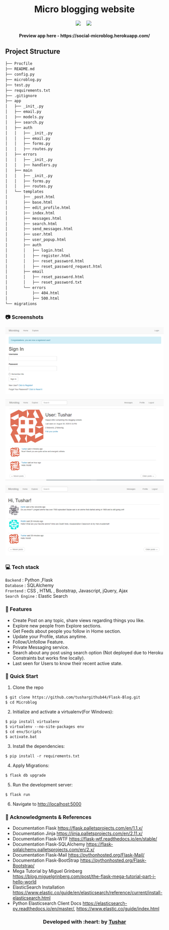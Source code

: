 <h1 align = 'center'> Micro blogging website</h1>

&emsp;&emsp;&emsp;&emsp;&emsp;&emsp;&emsp;&emsp;&emsp;&emsp;&emsp;&emsp;&emsp;&emsp;&emsp;&emsp;[![](https://img.shields.io/badge/Made_with-Flask-blue?style=for-the-badge&logo=Flask)](https://flask.palletsprojects.com/en/1.1.x/)
&emsp;[![](https://img.shields.io/badge/IDE-Visual_Studio_Code-red?style=for-the-badge&logo=visual-studio-code)](https://code.visualstudio.com/ "Visual Studio Code")


<h4 align = 'center'> Preview app here - https://social-microblog.herokuapp.com/ </h4>

Project Structure
--------

  ```sh
  ├── Procfile   
  ├── README.md
  ├── config.py
  ├── microblog.py
  ├── test.py
  ├── requirements.txt
  ├── .gitignore
  ├── app
  │   ├── _init_.py
  │   ├── email.py
  │   ├── models.py
  │   ├── search.py
  │   ├── auth
  │   │   ├── _init_.py
  │   │   ├── email.py
  │   │   ├── forms.py
  │   │   ├── routes.py
  │   ├── errors
  │   │   ├── _init_.py
  │   │   ├── handlers.py
  │   ├── main
  │   │   ├── _init_.py
  │   │   ├── forms.py
  │   │   ├── routes.py
  │   └── templates
  │       ├── _post.html
  │       ├── base.html
  │       ├── edit_profile.html
  │       ├── index.html
  │       ├── messages.html
  │       ├── search.html
  │       ├── send_messages.html
  │       ├── user.html
  │       ├── user_popup.html
  │       ├── auth
  │       │   ├── login.html
  │       │   ├── register.html
  │       │   ├── reset_password.html
  │       │   ├── reset_password_request.html
  │       ├── email
  │       │   ├── reset_password.html
  │       │   ├── reset_password.txt
  │       └── errors
  │           ├── 404.html
  │           ├── 500.html
  └── migrations
  ```

### 📷 Screenshots

![LoginPage](https://github.com/tushargithub44/Flask-Blog/blob/master/Screenshots/Successfuly_Registered.PNG)

![ProfilePage](https://github.com/tushargithub44/Flask-Blog/blob/master/Screenshots/profilepage.PNG)

![ExplorePage](https://github.com/tushargithub44/Flask-Blog/blob/master/Screenshots/explore_section.PNG)



### 💻 Tech stack
`Backend` : Python ,Flask <br>
`Database` : SQLAlchemy <br>
`Frontend` : CSS , HTML , Bootstrap, Javascript, jQuery, Ajax  <br>
`Search Engine` : Elastic Search <br>


### 🚀 Features
- Create Post on any topic, share views regarding things you like.
- Explore new people from Explore sections.
- Get Feeds about people you follow in Home section.
- Update your Profile, status anytime.
- Follow/Unfollow Feature.
- Private Messaging service.
- Search about any post using search option (Not deployed due to Heroku Constraints but works fine locally).
- Last seen for Users to know their recent active state.

### 💨 Quick Start

1. Clone the repo
  ```
  $ git clone https://github.com/tushargithub44/Flask-Blog.git
  $ cd Microblog
  ```

2. Initialize and activate a virtualenv(For Windows):
  ```
  $ pip install virtualenv
  $ virtualenv --no-site-packages env
  $ cd env/Scripts
  $ activate.bat
  ```

3. Install the dependencies:
  ```
  $ pip install -r requirements.txt
  ```
  
4. Apply Migrations:
  ```
  $ flask db upgrade
  ```

5. Run the development server:
  ```
  $ flask run
  ```

6. Navigate to [http://localhost:5000](http://localhost:5000)

### :page_with_curl: Acknowledgments & References

* Documentation Flask https://flask.palletsprojects.com/en/1.1.x/
* Documentation Jinja https://jinja.palletsprojects.com/en/2.11.x/
* Documentation Flask-WTF https://flask-wtf.readthedocs.io/en/stable/
* Documentation Flask-SQLAlchemy https://flask-sqlalchemy.palletsprojects.com/en/2.x/
* Documentation Flask-Mail https://pythonhosted.org/Flask-Mail/
* Documentation Flask-BootStrap https://pythonhosted.org/Flask-Bootstrap/
* Mega Tutorial by Miguel Grinberg https://blog.miguelgrinberg.com/post/the-flask-mega-tutorial-part-i-hello-world
* ElasticSearch Installation https://www.elastic.co/guide/en/elasticsearch/reference/current/install-elasticsearch.html
* Python Elasticsearch Client Docs https://elasticsearch-py.readthedocs.io/en/master/, https://www.elastic.co/guide/index.html

<h3 align="center"><b>Developed with :heart: by <a href="https://github.com/tushargithub44">Tushar</a></b></h1>
